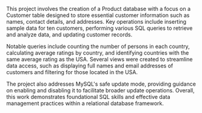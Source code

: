 This project involves the creation of a Product database with a focus on a Customer table designed to store essential customer information such as names, contact details, and addresses. Key operations include inserting sample data for ten customers, performing various SQL queries to retrieve and analyze data, and updating customer records.

Notable queries include counting the number of persons in each country, calculating average ratings by country, and identifying countries with the same average rating as the USA. Several views were created to streamline data access, such as displaying full names and email addresses of customers and filtering for those located in the USA.

The project also addresses MySQL's safe update mode, providing guidance on enabling and disabling it to facilitate broader update operations. Overall, this work demonstrates foundational SQL skills and effective data management practices within a relational database framework.
